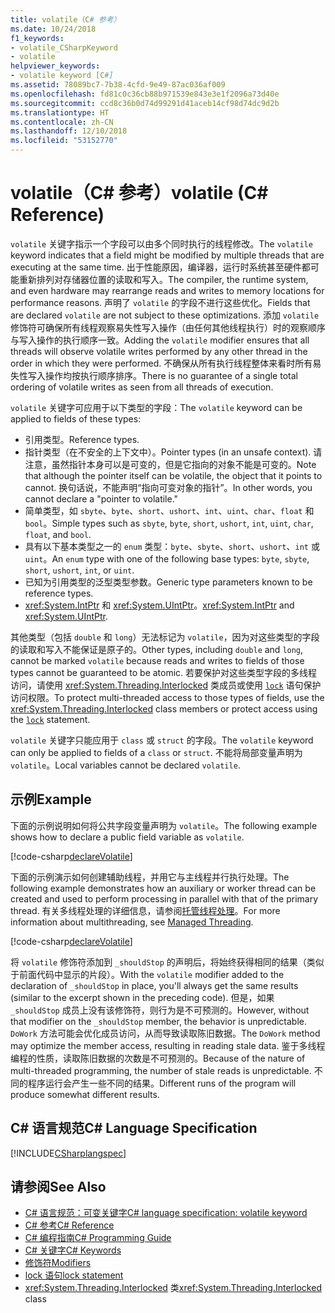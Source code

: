 ```yaml
---
title: volatile（C# 参考）
ms.date: 10/24/2018
f1_keywords:
- volatile_CSharpKeyword
- volatile
helpviewer_keywords:
- volatile keyword [C#]
ms.assetid: 78089bc7-7b38-4cfd-9e49-87ac036af009
ms.openlocfilehash: fd81c0c36cb88b971539e843e3e1f2096a73d40e
ms.sourcegitcommit: ccd8c36b0d74d99291d41aceb14cf98d74dc9d2b
ms.translationtype: HT
ms.contentlocale: zh-CN
ms.lasthandoff: 12/10/2018
ms.locfileid: "53152770"
---
```

# <a name="volatile-c-reference"></a><span data-ttu-id="a6fab-102">volatile（C# 参考）</span><span class="sxs-lookup"><span data-stu-id="a6fab-102">volatile (C# Reference)</span></span>

<span data-ttu-id="a6fab-103">`volatile` 关键字指示一个字段可以由多个同时执行的线程修改。</span><span class="sxs-lookup"><span data-stu-id="a6fab-103">The `volatile` keyword indicates that a field might be modified by multiple threads that are executing at the same time.</span></span> <span data-ttu-id="a6fab-104">出于性能原因，编译器，运行时系统甚至硬件都可能重新排列对存储器位置的读取和写入。</span><span class="sxs-lookup"><span data-stu-id="a6fab-104">The compiler, the runtime system, and even hardware may rearrange reads and writes to memory locations for performance reasons.</span></span> <span data-ttu-id="a6fab-105">声明了 `volatile` 的字段不进行这些优化。</span><span class="sxs-lookup"><span data-stu-id="a6fab-105">Fields that are declared `volatile` are not subject to these optimizations.</span></span> <span data-ttu-id="a6fab-106">添加 `volatile` 修饰符可确保所有线程观察易失性写入操作（由任何其他线程执行）时的观察顺序与写入操作的执行顺序一致。</span><span class="sxs-lookup"><span data-stu-id="a6fab-106">Adding the `volatile` modifier ensures that all threads will observe volatile writes performed by any other thread in the order in which they were performed.</span></span> <span data-ttu-id="a6fab-107">不确保从所有执行线程整体来看时所有易失性写入操作均按执行顺序排序。</span><span class="sxs-lookup"><span data-stu-id="a6fab-107">There is no guarantee of a single total ordering of volatile writes as seen from all threads of execution.</span></span>
  
<span data-ttu-id="a6fab-108">`volatile` 关键字可应用于以下类型的字段：</span><span class="sxs-lookup"><span data-stu-id="a6fab-108">The `volatile` keyword can be applied to fields of these types:</span></span>  
  
- <span data-ttu-id="a6fab-109">引用类型。</span><span class="sxs-lookup"><span data-stu-id="a6fab-109">Reference types.</span></span>  
- <span data-ttu-id="a6fab-110">指针类型（在不安全的上下文中）。</span><span class="sxs-lookup"><span data-stu-id="a6fab-110">Pointer types (in an unsafe context).</span></span> <span data-ttu-id="a6fab-111">请注意，虽然指针本身可以是可变的，但是它指向的对象不能是可变的。</span><span class="sxs-lookup"><span data-stu-id="a6fab-111">Note that although the pointer itself can be volatile, the object that it points to cannot.</span></span> <span data-ttu-id="a6fab-112">换句话说，不能声明“指向可变对象的指针”。</span><span class="sxs-lookup"><span data-stu-id="a6fab-112">In other words, you cannot declare a "pointer to volatile."</span></span>  
- <span data-ttu-id="a6fab-113">简单类型，如 `sbyte`、`byte`、`short`、`ushort`、`int`、`uint`、`char`、`float` 和 `bool`。</span><span class="sxs-lookup"><span data-stu-id="a6fab-113">Simple types such as `sbyte`, `byte`, `short`, `ushort`, `int`, `uint`, `char`, `float`, and `bool`.</span></span>  
- <span data-ttu-id="a6fab-114">具有以下基本类型之一的 `enum` 类型：`byte`、`sbyte`、`short`、`ushort`、`int` 或 `uint`。</span><span class="sxs-lookup"><span data-stu-id="a6fab-114">An `enum` type with one of the following base types: `byte`, `sbyte`, `short`, `ushort`, `int`, or `uint`.</span></span>  
- <span data-ttu-id="a6fab-115">已知为引用类型的泛型类型参数。</span><span class="sxs-lookup"><span data-stu-id="a6fab-115">Generic type parameters known to be reference types.</span></span>
- <span data-ttu-id="a6fab-116"><xref:System.IntPtr> 和 <xref:System.UIntPtr>。</span><span class="sxs-lookup"><span data-stu-id="a6fab-116"><xref:System.IntPtr> and <xref:System.UIntPtr>.</span></span>  

<span data-ttu-id="a6fab-117">其他类型（包括 `double` 和 `long`）无法标记为 `volatile`，因为对这些类型的字段的读取和写入不能保证是原子的。</span><span class="sxs-lookup"><span data-stu-id="a6fab-117">Other types, including `double` and `long`, cannot be marked `volatile` because reads and writes to fields of those types cannot be guaranteed to be atomic.</span></span> <span data-ttu-id="a6fab-118">若要保护对这些类型字段的多线程访问，请使用 <xref:System.Threading.Interlocked> 类成员或使用 [`lock`](lock-statement.md) 语句保护访问权限。</span><span class="sxs-lookup"><span data-stu-id="a6fab-118">To protect multi-threaded access to those types of fields, use the <xref:System.Threading.Interlocked> class members or protect access using the [`lock`](lock-statement.md) statement.</span></span>

<span data-ttu-id="a6fab-119">`volatile` 关键字只能应用于 `class` 或 `struct` 的字段。</span><span class="sxs-lookup"><span data-stu-id="a6fab-119">The `volatile` keyword can only be applied to fields of a `class` or `struct`.</span></span> <span data-ttu-id="a6fab-120">不能将局部变量声明为 `volatile`。</span><span class="sxs-lookup"><span data-stu-id="a6fab-120">Local variables cannot be declared `volatile`.</span></span>
  
## <a name="example"></a><span data-ttu-id="a6fab-121">示例</span><span class="sxs-lookup"><span data-stu-id="a6fab-121">Example</span></span>

<span data-ttu-id="a6fab-122">下面的示例说明如何将公共字段变量声明为 `volatile`。</span><span class="sxs-lookup"><span data-stu-id="a6fab-122">The following example shows how to declare a public field variable as `volatile`.</span></span>  
  
[!code-csharp[declareVolatile](~/samples/snippets/csharp/language-reference/keywords/volatile/Program.cs#Declaration)]

<span data-ttu-id="a6fab-123">下面的示例演示如何创建辅助线程，并用它与主线程并行执行处理。</span><span class="sxs-lookup"><span data-stu-id="a6fab-123">The following example demonstrates how an auxiliary or worker thread can be created and used to perform processing in parallel with that of the primary thread.</span></span> <span data-ttu-id="a6fab-124">有关多线程处理的详细信息，请参阅[托管线程处理](../../../standard/threading/index.md)。</span><span class="sxs-lookup"><span data-stu-id="a6fab-124">For more information about multithreading, see [Managed Threading](../../../standard/threading/index.md).</span></span>
  
[!code-csharp[declareVolatile](~/samples/snippets/csharp/language-reference/keywords/volatile/Program.cs#Volatile)]

<span data-ttu-id="a6fab-125">将 `volatile` 修饰符添加到 `_shouldStop` 的声明后，将始终获得相同的结果（类似于前面代码中显示的片段）。</span><span class="sxs-lookup"><span data-stu-id="a6fab-125">With the `volatile` modifier added to the declaration of `_shouldStop` in place, you'll always get the same results (similar to the excerpt shown in the preceding code).</span></span> <span data-ttu-id="a6fab-126">但是，如果 `_shouldStop` 成员上没有该修饰符，则行为是不可预测的。</span><span class="sxs-lookup"><span data-stu-id="a6fab-126">However, without that modifier on the `_shouldStop` member, the behavior is unpredictable.</span></span> <span data-ttu-id="a6fab-127">`DoWork` 方法可能会优化成员访问，从而导致读取陈旧数据。</span><span class="sxs-lookup"><span data-stu-id="a6fab-127">The `DoWork` method may optimize the member access, resulting in reading stale data.</span></span> <span data-ttu-id="a6fab-128">鉴于多线程编程的性质，读取陈旧数据的次数是不可预测的。</span><span class="sxs-lookup"><span data-stu-id="a6fab-128">Because of the nature of multi-threaded programming, the number of stale reads is unpredictable.</span></span> <span data-ttu-id="a6fab-129">不同的程序运行会产生一些不同的结果。</span><span class="sxs-lookup"><span data-stu-id="a6fab-129">Different runs of the program will produce somewhat different results.</span></span>

## <a name="c-language-specification"></a><span data-ttu-id="a6fab-130">C# 语言规范</span><span class="sxs-lookup"><span data-stu-id="a6fab-130">C# Language Specification</span></span>

[!INCLUDE[CSharplangspec](~/includes/csharplangspec-md.md)]  
  
## <a name="see-also"></a><span data-ttu-id="a6fab-131">请参阅</span><span class="sxs-lookup"><span data-stu-id="a6fab-131">See Also</span></span>

- [<span data-ttu-id="a6fab-132">C# 语言规范：可变关键字</span><span class="sxs-lookup"><span data-stu-id="a6fab-132">C# language specification: volatile keyword</span></span>](../../../../_csharplang/spec/classes.md#volatile-fields)
- [<span data-ttu-id="a6fab-133">C# 参考</span><span class="sxs-lookup"><span data-stu-id="a6fab-133">C# Reference</span></span>](../index.md)
- [<span data-ttu-id="a6fab-134">C# 编程指南</span><span class="sxs-lookup"><span data-stu-id="a6fab-134">C# Programming Guide</span></span>](../../programming-guide/index.md)
- [<span data-ttu-id="a6fab-135">C# 关键字</span><span class="sxs-lookup"><span data-stu-id="a6fab-135">C# Keywords</span></span>](index.md)
- [<span data-ttu-id="a6fab-136">修饰符</span><span class="sxs-lookup"><span data-stu-id="a6fab-136">Modifiers</span></span>](modifiers.md)
- [<span data-ttu-id="a6fab-137">lock 语句</span><span class="sxs-lookup"><span data-stu-id="a6fab-137">lock statement</span></span>](lock-statement.md)
- <span data-ttu-id="a6fab-138"><xref:System.Threading.Interlocked> 类</span><span class="sxs-lookup"><span data-stu-id="a6fab-138"><xref:System.Threading.Interlocked> class</span></span>
